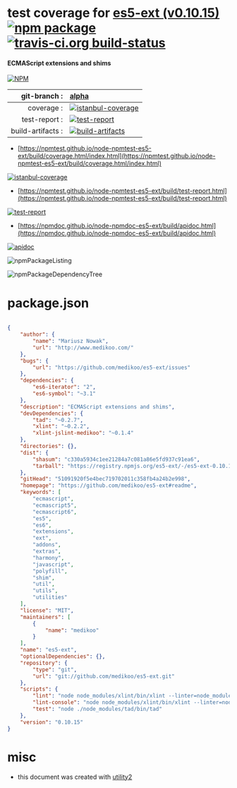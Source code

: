 # test coverage for  [es5-ext (v0.10.15)](https://github.com/medikoo/es5-ext#readme)  [![npm package](https://img.shields.io/npm/v/npmtest-es5-ext.svg?style=flat-square)](https://www.npmjs.org/package/npmtest-es5-ext) [![travis-ci.org build-status](https://api.travis-ci.org/npmtest/node-npmtest-es5-ext.svg)](https://travis-ci.org/npmtest/node-npmtest-es5-ext)
#### ECMAScript extensions and shims

[![NPM](https://nodei.co/npm/es5-ext.png?downloads=true&downloadRank=true&stars=true)](https://www.npmjs.com/package/es5-ext)

| git-branch : | [alpha](https://github.com/npmtest/node-npmtest-es5-ext/tree/alpha)|
|--:|:--|
| coverage : | [![istanbul-coverage](https://npmtest.github.io/node-npmtest-es5-ext/build/coverage.badge.svg)](https://npmtest.github.io/node-npmtest-es5-ext/build/coverage.html/index.html)|
| test-report : | [![test-report](https://npmtest.github.io/node-npmtest-es5-ext/build/test-report.badge.svg)](https://npmtest.github.io/node-npmtest-es5-ext/build/test-report.html)|
| build-artifacts : | [![build-artifacts](https://npmtest.github.io/node-npmtest-es5-ext/glyphicons_144_folder_open.png)](https://github.com/npmtest/node-npmtest-es5-ext/tree/gh-pages/build)|

- [https://npmtest.github.io/node-npmtest-es5-ext/build/coverage.html/index.html](https://npmtest.github.io/node-npmtest-es5-ext/build/coverage.html/index.html)

[![istanbul-coverage](https://npmtest.github.io/node-npmtest-es5-ext/build/screenCapture.buildCi.browser.%252Ftmp%252Fbuild%252Fcoverage.lib.html.png)](https://npmtest.github.io/node-npmtest-es5-ext/build/coverage.html/index.html)

- [https://npmtest.github.io/node-npmtest-es5-ext/build/test-report.html](https://npmtest.github.io/node-npmtest-es5-ext/build/test-report.html)

[![test-report](https://npmtest.github.io/node-npmtest-es5-ext/build/screenCapture.buildCi.browser.%252Ftmp%252Fbuild%252Ftest-report.html.png)](https://npmtest.github.io/node-npmtest-es5-ext/build/test-report.html)

- [https://npmdoc.github.io/node-npmdoc-es5-ext/build/apidoc.html](https://npmdoc.github.io/node-npmdoc-es5-ext/build/apidoc.html)

[![apidoc](https://npmdoc.github.io/node-npmdoc-es5-ext/build/screenCapture.buildCi.browser.%252Ftmp%252Fbuild%252Fapidoc.html.png)](https://npmdoc.github.io/node-npmdoc-es5-ext/build/apidoc.html)

![npmPackageListing](https://npmtest.github.io/node-npmtest-es5-ext/build/screenCapture.npmPackageListing.svg)

![npmPackageDependencyTree](https://npmtest.github.io/node-npmtest-es5-ext/build/screenCapture.npmPackageDependencyTree.svg)



# package.json

```json

{
    "author": {
        "name": "Mariusz Nowak",
        "url": "http://www.medikoo.com/"
    },
    "bugs": {
        "url": "https://github.com/medikoo/es5-ext/issues"
    },
    "dependencies": {
        "es6-iterator": "2",
        "es6-symbol": "~3.1"
    },
    "description": "ECMAScript extensions and shims",
    "devDependencies": {
        "tad": "~0.2.7",
        "xlint": "~0.2.2",
        "xlint-jslint-medikoo": "~0.1.4"
    },
    "directories": {},
    "dist": {
        "shasum": "c330a5934c1ee21284a7c081a86e5fd937c91ea6",
        "tarball": "https://registry.npmjs.org/es5-ext/-/es5-ext-0.10.15.tgz"
    },
    "gitHead": "51091920f5e4bec719702011c358fb4a24b2e998",
    "homepage": "https://github.com/medikoo/es5-ext#readme",
    "keywords": [
        "ecmascript",
        "ecmascript5",
        "ecmascript6",
        "es5",
        "es6",
        "extensions",
        "ext",
        "addons",
        "extras",
        "harmony",
        "javascript",
        "polyfill",
        "shim",
        "util",
        "utils",
        "utilities"
    ],
    "license": "MIT",
    "maintainers": [
        {
            "name": "medikoo"
        }
    ],
    "name": "es5-ext",
    "optionalDependencies": {},
    "repository": {
        "type": "git",
        "url": "git://github.com/medikoo/es5-ext.git"
    },
    "scripts": {
        "lint": "node node_modules/xlint/bin/xlint --linter=node_modules/xlint-jslint-medikoo/index.js --no-cache --no-stream",
        "lint-console": "node node_modules/xlint/bin/xlint --linter=node_modules/xlint-jslint-medikoo/index.js --watch",
        "test": "node ./node_modules/tad/bin/tad"
    },
    "version": "0.10.15"
}
```



# misc
- this document was created with [utility2](https://github.com/kaizhu256/node-utility2)
